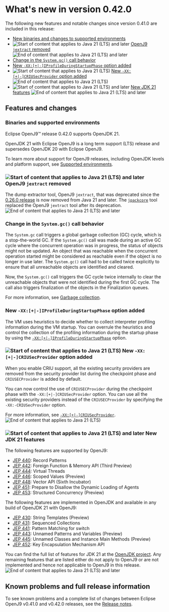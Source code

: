 <!--
* Copyright (c) 2017, 2025 IBM Corp. and others
*
* This program and the accompanying materials are made
* available under the terms of the Eclipse Public License 2.0
* which accompanies this distribution and is available at
* https://www.eclipse.org/legal/epl-2.0/ or the Apache
* License, Version 2.0 which accompanies this distribution and
* is available at https://www.apache.org/licenses/LICENSE-2.0.
*
* This Source Code may also be made available under the
* following Secondary Licenses when the conditions for such
* availability set forth in the Eclipse Public License, v. 2.0
* are satisfied: GNU General Public License, version 2 with
* the GNU Classpath Exception [1] and GNU General Public
* License, version 2 with the OpenJDK Assembly Exception [2].
*
* [1] https://www.gnu.org/software/classpath/license.html
* [2] https://openjdk.org/legal/assembly-exception.html
*
* SPDX-License-Identifier: EPL-2.0 OR Apache-2.0 OR GPL-2.0-only WITH Classpath-exception-2.0 OR GPL-2.0-only WITH OpenJDK-assembly-exception-1.0
-->

# What's new in version 0.42.0

The following new features and notable changes since version 0.41.0 are included in this release:

- [New binaries and changes to supported environments](#binaries-and-supported-environments)
- ![Start of content that applies to Java 21 (LTS) and later](cr/java21plus.png) [OpenJ9 `jextract` removed](#openj9-jextract-removed) ![End of content that applies to Java 21 (LTS) and later](cr/java_close_lts.png)
- [Change in the `System.gc()` call behavior](#change-in-the-systemgc-call-behavior)
- [New `-XX:[+|-]IProfileDuringStartupPhase` option added](#new-xx-iprofileduringstartupphase-option-added)
- ![Start of content that applies to Java 21 (LTS)](cr/java21.png) [New `-XX:[+|-]CRIUSecProvider` option added](#new-xx-criusecprovider-option-added) ![End of content that applies to Java 21 (LTS)](cr/java_close_lts.png)
- ![Start of content that applies to Java 21 (LTS) and later](cr/java21plus.png) [New JDK 21 features](#new-jdk-21-features) ![End of content that applies to Java 21 (LTS) and later](cr/java_close_lts.png)

## Features and changes

### Binaries and supported environments

Eclipse OpenJ9&trade; release 0.42.0 supports OpenJDK 21.

OpenJDK 21 with Eclipse OpenJ9 is a long term support (LTS) release and supersedes OpenJDK 20 with Eclipse OpenJ9.

To learn more about support for OpenJ9 releases, including OpenJDK levels and platform support, see [Supported environments](openj9_support.md).

### ![Start of content that applies to Java 21 (LTS) and later](cr/java21plus.png) OpenJ9 `jextract` removed

The dump extractor tool, OpenJ9 `jextract`, that was deprecated since the [0.26.0 release](version0.26.md) is now removed from Java 21 and later. The [`jpackcore`](tool_jextract.md) tool replaced the OpenJ9 `jextract` tool after its deprecation. ![End of content that applies to Java 21 (LTS) and later](cr/java_close_lts.png)

### Change in the `System.gc()` call behavior

The `System.gc` call triggers a global garbage collection (GC) cycle, which is a stop-the-world GC. If the `System.gc()` call was made during an active GC cycle where the concurrent operation was in progress, the status of objects might not be updated. An object that was reachable when the concurrent operation started might be considered as reachable even if the object is no longer in use later. The `System.gc()` call had to be called twice explicitly to ensure that all unreachable objects are identified and cleared.

Now, the `System.gc()` call triggers the GC cycle twice internally to clear the unreachable objects that were not identified during the first GC cycle. The call also triggers finalization of the objects in the Finalization queues.

For more information, see [Garbage collection](gc_overview.md).

### New `-XX:[+|-]IProfileDuringStartupPhase` option added

The VM uses heuristics to decide whether to collect interpreter profiling information during the VM startup. You can overrule the heuristics and control the collection of the profiling information during the startup phase by using the [`-XX:[+|-]IProfileDuringStartupPhase`](xxiprofileduringstartupphase.md) option.

### ![Start of content that applies to Java 21 (LTS)](cr/java21.png) New `-XX:[+|-]CRIUSecProvider` option added

When you enable CRIU support, all the existing security providers are removed from the security provider list during the checkpoint phase and `CRIUSECProvider` is added by default.

You can now control the use of `CRIUSECProvider` during the checkpoint phase with the `-XX:[+|-]CRIUSecProvider` option. You can use all the existing security providers instead of the `CRIUSECProvider` by specifying the `-XX:-CRIUSecProvider` option.

For more information, see [`-XX:[+|-]CRIUSecProvider`](xxcriusecprovider.md). ![End of content that applies to Java 21 (LTS)](cr/java_close_lts.png)

### ![Start of content that applies to Java 21 (LTS) and later](cr/java21plus.png) New JDK 21 features

The following features are supported by OpenJ9:

- [JEP 440](https://openjdk.java.net/jeps/440): Record Patterns
- [JEP 442](https://openjdk.java.net/jeps/442): Foreign Function & Memory API (Third Preview)
- [JEP 444](https://openjdk.java.net/jeps/444): Virtual Threads
- [JEP 446](https://openjdk.java.net/jeps/446): Scoped Values (Preview)
- [JEP 448](https://openjdk.java.net/jeps/448): Vector API (Sixth Incubator)
- [JEP 451](https://openjdk.java.net/jeps/451): Prepare to Disallow the Dynamic Loading of Agents
- [JEP 453](https://openjdk.java.net/jeps/453): Structured Concurrency (Preview)


The following features are implemented in OpenJDK and available in any build of OpenJDK 21 with OpenJ9:

- [JEP 430](https://openjdk.java.net/jeps/430): String Templates (Preview)
- [JEP 431](https://openjdk.java.net/jeps/431): Sequenced Collections
- [JEP 441](https://openjdk.java.net/jeps/441): Pattern Matching for switch
- [JEP 443](https://openjdk.java.net/jeps/443): Unnamed Patterns and Variables (Preview)
- [JEP 445](https://openjdk.java.net/jeps/445): Unnamed Classes and Instance Main Methods (Preview)
- [JEP 452](https://openjdk.java.net/jeps/452): Key Encapsulation Mechanism API


You can find the full list of features for JDK 21 at the [OpenJDK project](https://openjdk.org/projects/jdk/21/).
Any remaining features that are listed either do not apply to OpenJ9 or are not implemented and hence not applicable to OpenJ9 in this release. ![End of content that applies to Java 21 (LTS) and later](cr/java_close_lts.png)

## Known problems and full release information

To see known problems and a complete list of changes between Eclipse OpenJ9 v0.41.0 and v0.42.0 releases, see the [Release notes](https://github.com/eclipse-openj9/openj9/blob/master/doc/release-notes/0.42/0.42.md).

<!-- ==== END OF TOPIC ==== version0.42.md ==== -->
